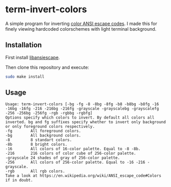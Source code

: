 # term-invert-colors

A simple program for inverting [color ANSI escape codes](https://en.wikipedia.org/wiki/ANSI_escape_code#Colors). I made this for finely viewing hardcoded colorschemes with light terminal background.

## Installation

First install [libansiescape](https://github.com/paultag/libansiescape/).

Then clone this repository and execute:

```sh
sudo make install
```

## Usage

```
Usage: term-invert-colors [-bg -fg -8 -8bg -8fg -b8 -b8bg -b8fg -16 -16bg -16fg -216 -216bg -216fg -grayscale -grayscalebg -grayscalefg -256 -256bg -256fg -rgb -rgbbg -rgbfg]
Options specify which colors to invert. By default all colors all inverted. bg and fg suffixes specify whether to invert only background or only foreground colors respectively.
-fg        All foreground colors.
-bg        All background colors.
-8         8 standart colors.
-8b        8 bright colors.
-16        All colors of 16-color palette. Equal to -8 -8b.
-216       216 colors of color cube of 256-color palette.
-grayscale 24 shades of gray of 256-color palette.
-256       All colors of 256-color palette. Equal to -16 -216 -grayscale.
-rgb       All rgb colors.
Take a look at https://en.wikipedia.org/wiki/ANSI_escape_code#Colors if in doubt.
```
